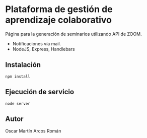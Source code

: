 # Plataforma de gestión de aprendizaje colaborativo
Página para la generación de seminarios utilizando API de ZOOM. 
* Notificaciones vía mail.
* NodeJS, Express, Handlebars

## Instalación
```
npm install
```

## Ejecución de servicio
```
node server
```

## Autor
Oscar Martín Arcos Román
